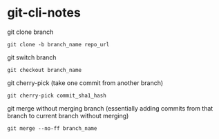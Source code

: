 # git-cli-notes

git clone branch

`git clone -b branch_name repo_url`

git switch branch

`git checkout branch_name`

git cherry-pick (take one commit from another branch)

`git cherry-pick commit_sha1_hash`

git merge without merging branch (essentially adding commits from that branch to current branch without merging)

`git merge --no-ff branch_name`